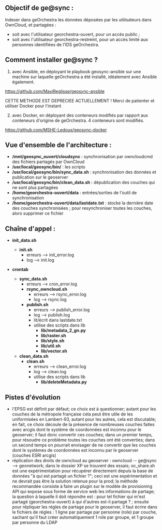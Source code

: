 Objectif de ge@sync :
---------------------
Indexer dans geOrchestra les données déposées par les utilisateurs dans OwnCloud, et partagées :
- soit avec l'utilisateur georchestra-ouvert, pour un accès public ; 
- soit avec l'utilisateur georchestra-restreint, pour un accès limité aux personnes identifiées de l'IDS geOrchestra.

Comment installer ge@sync ?
---------------------------

1. avec Ansible, en déployant le playbook geosync-ansible sur une machine sur laquelle geOrchestra a été installé, idéalement avec Ansible également.

https://github.com/MaxiReglisse/geosync-ansible

CETTE METHODE EST DEPRECIEE ACTUELLEMENT ! Merci de patienter et utiliser Docker pour l'instant

2. avec Docker, en déployant des conteneurs modifiés par rapport aux conteneurs d'origine de geOrchestra. 4 conteneurs sont modifiés.

https://github.com/MSHE-Ledoux/geosync-docker

Vue d'ensemble de l'architecture :
----------------------------------

* **/mnt/geosync_ouvert/cloudsync**     : synchronisation par owncloudcmd des fichiers partagés par OwnCloud
* **/usr/local/geosync/bin/**              : les scripts
* **/usr/local/geosync/bin/sync_data.sh**  : synchronisation des données et publication sur le geoserver
* **/usr/local/geosync/bin/clean_data.sh** : dépublication des couches qui ne sont plus partagées
* **/home/georchestra-ouvert/data** : entrées/sorties de l'outil de synchronisation
* **/home/georchestra-ouvert/data/lastdate.txt** : stocke la dernière date des couches synchronisées ; pour resynchroniser toutes les couches, alors supprimer ce fichier


Chaîne d'appel :
----------------

* **init_data.sh**
  * **init.sh**
    * erreurs --> init_error.log
    * log --> init.log
  
* **crontab**
  * **sync_data.sh**
    * erreurs --> cron_error.log
    * **rsync_owncloud.sh**
      * erreurs --> rsync_error.log
      * log --> rsync.log
    * **publish.sh**
      * erreurs --> publish_error.log
      * log --> publish.log
      * lit/écrit dans lastdate.txt
      * utilise des scripts dans lib
        * **lib/metadata_2_gn.py**
        * **lib/raster.sh**
        * **lib/style.sh**
        * **lib/util.sh**
        * **lib/vector.sh**
  * **clean_data.sh**
    * **clean.sh**
      * erreurs --> clean_error.log
      * log --> clean.log
	  * utilise des scripts dans lib
	    * **lib/deleteMetadata.py**

Pistes d'évolution
------------------

* l'EPSG est définit par défaut; ce choix est à questionner; autant pour les couches de la métropole française cela peut être utile de les uniformisées en Lambert-93, autant pour les autres, cela est discutable; en fait, ce choix découle de la présence de nombreuses couches faites avec arcgis dont le système de coordonnées est inconnu pour le geoserver; il faut donc convertir ces couches; dans un premier temps, pour résoudre ce problème toutes les couches ont été converties; dans un second temps on pourrait envisager de ne convertir que les couches dont le systèmes de coordonnées est inconnu par le geoserver (couches ESRI arcgis)
* réplication des droits de owncloud au geoserver : owncloud -- ge@sync --> geonetwork; dans le dossier XP se trouvent des essais; oc_share.sh est une expérimentation pour récupérer directement depuis la base de données "à qui est partagé un fichier ?"; ceci est une expérimentation et ne devrait pas être la solution retenue pour la prod; la méthode recommandée consiste à faire un plugin sur le modèle de provisioning API qui expose sous forme de service web les informations de partage; la question à laquelle il doit répondre est : pour tel fichier qui m'est partagé (georchestra-ouvert) à qui d'autres est-il partagé ? ; ensuite  pour répliquer les régles de partage pour le geoserver, il faut écrire dans le fichiers de régles : 1 ligne par partage par personne (role) par couche, sachant qu'il faut créer automatiquement 1 role par groupe, et 1 groupe par personne du LDAP

